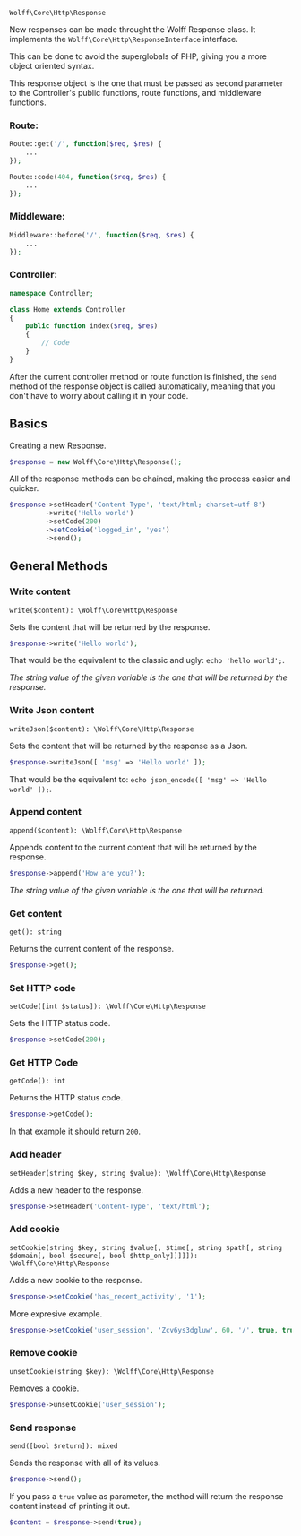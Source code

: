 `Wolff\Core\Http\Response`

New responses can be made throught the Wolff Response class. It implements the `Wolff\Core\Http\ResponseInterface` interface.

This can be done to avoid the superglobals of PHP, giving you a more object oriented syntax.

This response object is the one that must be passed as second parameter to the Controller's public functions, route functions, and middleware functions.

### Route:
```php
Route::get('/', function($req, $res) {
    ...
});

Route::code(404, function($req, $res) {
    ...
});
```

### Middleware:
```php
Middleware::before('/', function($req, $res) {
    ...
});
```

### Controller:
```php
namespace Controller;

class Home extends Controller
{
    public function index($req, $res)
    {
        // Code
    }
}
```

After the current controller method or route function is finished, the `send` method of the response object is called automatically, meaning that you don't have to worry about calling it in your code.

## Basics

Creating a new Response.

```php
$response = new Wolff\Core\Http\Response();
```

All of the response methods can be chained, making the process easier and quicker.

```php
$response->setHeader('Content-Type', 'text/html; charset=utf-8')
         ->write('Hello world')
         ->setCode(200)
         ->setCookie('logged_in', 'yes')
         ->send();
```

## General Methods

### Write content

`write($content): \Wolff\Core\Http\Response`

Sets the content that will be returned by the response.

```php
$response->write('Hello world');
```

That would be the equivalent to the classic and ugly: `echo 'hello world';`.

_The string value of the given variable is the one that will be returned by the response._

### Write Json content

`writeJson($content): \Wolff\Core\Http\Response`

Sets the content that will be returned by the response as a Json.

```php
$response->writeJson([ 'msg' => 'Hello world' ]);
```

That would be the equivalent to: `echo json_encode([ 'msg' => 'Hello world' ]);`.

### Append content

`append($content): \Wolff\Core\Http\Response`

Appends content to the current content that will be returned by the response.

```php
$response->append('How are you?');
```

_The string value of the given variable is the one that will be returned._

### Get content

`get(): string`

Returns the current content of the response.

```php
$response->get();
```

### Set HTTP code

`setCode([int $status]): \Wolff\Core\Http\Response`

Sets the HTTP status code.

```php
$response->setCode(200);
```

### Get HTTP Code

`getCode(): int`

Returns the HTTP status code.

```php
$response->getCode();
```

In that example it should return `200`.

### Add header

`setHeader(string $key, string $value): \Wolff\Core\Http\Response`

Adds a new header to the response.

```php
$response->setHeader('Content-Type', 'text/html');
```

### Add cookie

`setCookie(string $key, string $value[, $time[, string $path[, string $domain[, bool $secure[, bool $http_only]]]]]): \Wolff\Core\Http\Response`

Adds a new cookie to the response.

```php
$response->setCookie('has_recent_activity', '1');
```

More expresive example.

```php
$response->setCookie('user_session', 'Zcv6ys3dgluw', 60, '/', true, true);
```

### Remove cookie

`unsetCookie(string $key): \Wolff\Core\Http\Response`

Removes a cookie.

```php
$response->unsetCookie('user_session');
```

### Send response

`send([bool $return]): mixed`

Sends the response with all of its values.

```php
$response->send();
```

If you pass a `true` value as parameter, the method will return the response content instead of printing it out.

```php
$content = $response->send(true);
```
